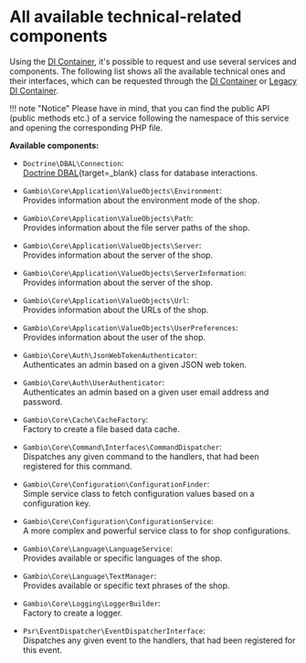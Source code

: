 # All available technical-related components 

Using the [DI Container], it's possible to request and use several services and components. The following
list shows all the available technical ones and their interfaces, which can be requested through the [DI Container]
or [Legacy DI Container].

!!! note "Notice"
    Please have in mind, that you can find the public API (public methods etc.) of a service following the namespace
    of this service and opening the corresponding PHP file.

__Available components:__

- `Doctrine\DBAL\Connection`:  
  [Doctrine DBAL]{target=_blank} class for database interactions.

- `Gambio\Core\Application\ValueObjects\Environment`:  
  Provides information about the environment mode of the shop.

- `Gambio\Core\Application\ValueObjects\Path`:  
  Provides information about the file server paths of the shop.

- `Gambio\Core\Application\ValueObjects\Server`:  
  Provides information about the server of the shop.

- `Gambio\Core\Application\ValueObjects\ServerInformation`:  
  Provides information about the server of the shop.

- `Gambio\Core\Application\ValueObjects\Url`:  
  Provides information about the URLs of the shop.

- `Gambio\Core\Application\ValueObjects\UserPreferences`:  
  Provides information about the user of the shop.

- `Gambio\Core\Auth\JsonWebTokenAuthenticator`:  
  Authenticates an admin based on a given JSON web token.

- `Gambio\Core\Auth\UserAuthenticator`:  
  Authenticates an admin based on a given user email address and password.

- `Gambio\Core\Cache\CacheFactory`:  
  Factory to create a file based data cache.

- `Gambio\Core\Command\Interfaces\CommandDispatcher`:  
  Dispatches any given command to the handlers, that had been registered for this command.

- `Gambio\Core\Configuration\ConfigurationFinder`:  
  Simple service class to fetch configuration values based on a configuration key.

- `Gambio\Core\Configuration\ConfigurationService`:  
  A more complex and powerful service class to for shop configurations.

- `Gambio\Core\Language\LanguageService`:  
  Provides available or specific languages of the shop.

- `Gambio\Core\Language\TextManager`:  
  Provides available or specific text phrases of the shop.

- `Gambio\Core\Logging\LoggerBuilder`:  
  Factory to create a logger.

- `Psr\EventDispatcher\EventDispatcherInterface`:  
  Dispatches any given event to the handlers, that had been registered for this event.



[DI Container]: ./../details/di-container.md
[Legacy DI Container]: ./../details/di-container.md#legacy-di-container
[Doctrine DBAL]: https://www.doctrine-project.org/projects/dbal.html
